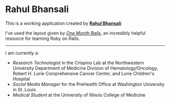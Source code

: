 # Rahul Bhansali

This is a working application created by [**Rahul Bhansali**](http://www.linkedin.com/pub/rahul-bhansali/31/81b/114)

I've used the layout given by [*One Month Rails*](http://onemonthrails.com), an incredibly helpful resource for learning Ruby on Rails.

----------------------------------------------------------------

I am currently a:
+ _Research Technologist_ in the Crispino Lab at the Northwestern University Department of Medicine Division of Hematology/Oncology, Robert H. Lurie Comprehensive Cancer Center, and Lurie Children's Hospital
+ _Social Media Manager_ for the PreHealth Office at Washington University in St. Louis
+ _Medical Student_ at the University of Illinois College of Medicine